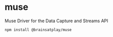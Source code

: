 # muse
  Muse Driver for the Data Capture and Streams API

```bash
npm install @brainsatplay/muse
```
